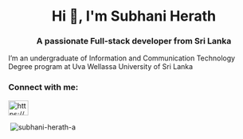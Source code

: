 <h1 align="center">Hi 👋, I'm Subhani Herath</h1>
<h3 align="center">A passionate Full-stack developer from Sri Lanka</h3>



I’m an undergraduate of Information and Communication Technology Degree program at Uva Wellassa University of Sri Lanka






<h3 align="left">Connect with me:</h3>
<p align="left">
<a href="https://linkedin.com/in/https://www.linkedin.com/in/subhani-herath-029323311" target="blank"><img align="center" src="https://raw.githubusercontent.com/rahuldkjain/github-profile-readme-generator/master/src/images/icons/Social/linked-in-alt.svg" alt="https://www.linkedin.com/in/subhani-herath-029323311" height="30" width="40" /></a>

</p>


<p>&nbsp;<img align="center" src="https://github-readme-stats.vercel.app/api?username=subhani-herath-a&show_icons=true&locale=en" alt="subhani-herath-a" /></p>
